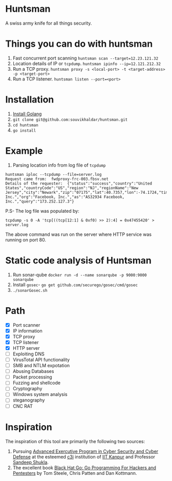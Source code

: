 # Huntsman
A swiss army knife for all things security.

# Things you can do with huntsman
1. Fast concurrent port scanning `huntsman scan --target=12.23.121.32`  
2. Location details of IP or `tcpdump`. `huntsman ipinfo --ip=12.121.212.32`  
3. Run a TCP proxy. `huntsman proxy -s <local-port> -t <target-address> -p <target-port>`  
4. Run a TCP listener. `huntsman listen --port=<port>`  

# Installation 
1. [Install Golang](https://golang.org/doc/install)    
2. `git clone git@github.com:souvikhaldar/huntsman.git`
3. `cd huntsman`  
4. `go install`

# Example
1. Parsing location info from log file of `tcpdump`
```
huntsman iploc --tcpdump --file=server.log
Request came from:  fwdproxy-frc-003.fbsv.net
Details of the requester:  {"status":"success","country":"United States","countryCode":"US","region":"NJ","regionName":"New Jersey","city":"Newark","zip":"07175","lat":40.7357,"lon":-74.1724,"timezone":"America/New_York","isp":"Facebook, Inc.","org":"Facebook, Inc.","as":"AS32934 Facebook, Inc.","query":"173.252.127.3"}
```

P.S- The log file was populated by:  
```
tcpdump -s 0 -A 'tcp[((tcp[12:1] & 0xf0) >> 2):4] = 0x47455420' > server.log
```
The above command was run on the server where HTTP service was running on port 80.

# Static code analysis of Huntsman 
1. Run sonar-qube `docker run -d --name sonarqube -p 9000:9000 sonarqube`  
2. Install `gosec`- `go get github.com/securego/gosec/cmd/gosec`  
3. `./sonarGosec.sh`  



# Path
- [x] Port scanner    
- [x] IP information  
- [x] TCP proxy    
- [x] TCP listener  
- [x] HTTP server  
- [ ] Exploiting DNS  
- [ ] VirusTotal API functionality  
- [ ] SMB and NTLM expotation  
- [ ] Abusing Databases  
- [ ] Packet processing  
- [ ] Fuzzing and shellcode  
- [ ] Cryptography  
- [ ] Windows system analysis  
- [ ] steganography  
- [ ] CNC RAT  

# Inspiration
The inspiration of this tool are primarily the following two sources:
1. Pursuing [Advanced Exercutive Program in Cyber Security and Cyber Defense](https://talentsprint.com/pages/wip/iit-kanpur/v2.5/index.html) at the esteemed [c3i](https://security.cse.iitk.ac.in/) institution of [IIT Kanpur](https://www.iitk.ac.in/) and Professor [Sandeep Shukla](https://www.cse.iitk.ac.in/users/sandeeps/).  
2. The excellent book [Black Hat Go: Go Programming For Hackers and Pentesters](https://www.amazon.in/Black-Hat-Go-Programming-Pentesters-ebook/dp/B073NPY29N) by Tom Steele, Chris Patten and Dan Kottmann. 

